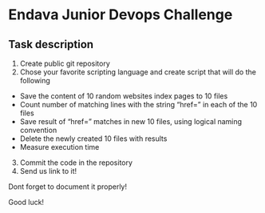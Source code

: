 # Endava Junior Devops Challenge

## Task description

1) Create public git repository
2) Chose your favorite scripting language and create script that will do the following
  * Save the content of 10 random websites index pages to 10 files 
  * Count number of matching lines with the string “href=” in each of the 10 files
  * Save result of “href=” matches in new 10 files, using logical naming convention
  * Delete the newly created 10 files with results
  * Measure execution time
3) Commit the code in the repository
4) Send us link to it!

Dont forget to document it properly!


Good luck!
